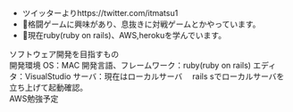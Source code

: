 - ツイッターよりhttps://twitter.com/itmatsu1    
- 👀格闘ゲームに興味があり、息抜きに対戦ゲームとかやっています。  
- 🌱現在ruby(ruby on rails)、AWS,herokuを学んでいます。  
  
ソフトウェア開発を目指すもの  
開発環境 OS：MAC 
開発言語、フレームワーク：ruby(ruby on rails) 
エディタ：VisualStudio 
サーバ：現在はローカルサーバ　
rails sでローカルサーバを立ち上げて起動確認。  
AWS勉強予定
